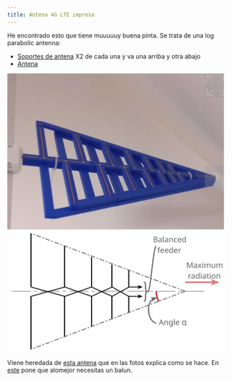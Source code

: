 ```yaml
---
title: Antena 4G LTE impresa
---
```


He encontrado esto que tiene muuuuuy buena pinta. Se trata de una log parabolic antenna:

* [Soportes de antena](https://www.thingiverse.com/thing:4303946) X2 de cada una y va una arriba y otra abajo
* [Antena](https://www.thingiverse.com/thing:4303929)

![](./media/20200929/1.PNG)
![](./media/20200929/2.svg)


Viene heredada de [esta antena](https://www.thingiverse.com/thing:3221812) que en las fotos explica como se hace. En [este](https://www.thingiverse.com/thing:3221812) pone que alomejor necesitas un balun.

